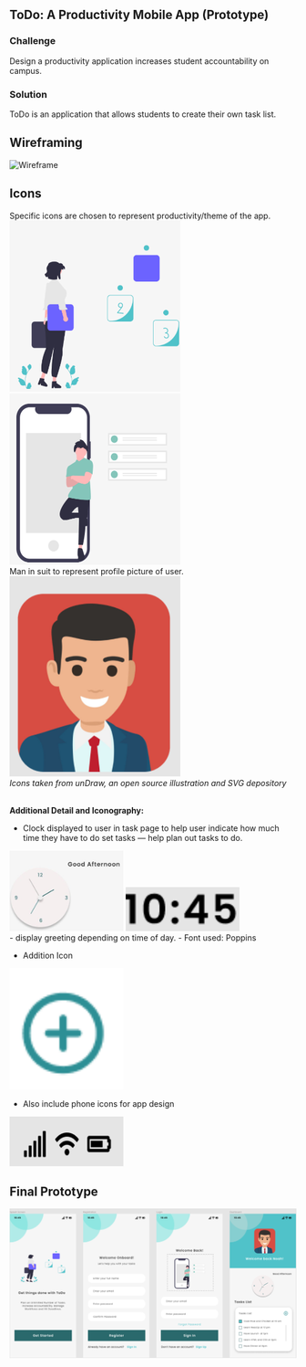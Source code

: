 ## ToDo: A Productivity Mobile App (Prototype)

### Challenge
Design a productivity application increases student accountability on campus.

### Solution
ToDo is an application that allows students to create their own task list.

## Wireframing
![Wireframe](https://github.com/hansieso/Portfolio/blob/924cdb8253b4d36038017a702b11c1bd86f8710b/Github%20Portfolio%20Pictures/wireframfull.png)


## Icons
Specific icons are chosen to represent productivity/theme of the app. 
<br>
<img src="https://github.com/hansieso/Portfolio/blob/main/Github%20Portfolio%20Pictures/prodicon1.png" alt="Prod Icon 1" width="300" height = "300">
<img src="https://github.com/hansieso/Portfolio/blob/main/Github%20Portfolio%20Pictures/prodicon2.png" alt="Prod Icon 2" width="300" height = "300">
<br>
Man in suit to represent profile picture of user. 
<br>
<img src="https://github.com/hansieso/Portfolio/blob/main/Github%20Portfolio%20Pictures/manicon.png" alt="Man icon" width="300">
<br>
*Icons taken from unDraw, an open source illustration and SVG depository*
<br> <br>

**Additional Detail and Iconography:** 
- Clock displayed to user in task page to help user indicate how much time they have to do set tasks — help plan out tasks to do.
<img src="https://github.com/hansieso/Portfolio/blob/main/Github%20Portfolio%20Pictures/clockicon.jpg" alt="Clock Icon" width="200">
<img src="https://github.com/hansieso/Portfolio/blob/main/Github%20Portfolio%20Pictures/timeicon.png" alt="Time Icon" width="200">
<br>
- display greeting depending on time of day. 
- Font used: Poppins

- Addition Icon
<img src="https://github.com/hansieso/Portfolio/blob/main/Github%20Portfolio%20Pictures/additionpng.png" alt="Addition Icon" width="200">

- Also include phone icons for app design
<img src="https://github.com/hansieso/Portfolio/blob/main/Github%20Portfolio%20Pictures/IOS+icon.png" alt="IOS Icon" width="200">


## Final Prototype
![Final Prototype](https://github.com/hansieso/Portfolio/blob/27c2d390f08a3392c6cc9600983150468aada629/Github%20Portfolio%20Pictures/finallayout.png)
